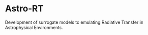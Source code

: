 # Astro-RT
Development of surrogate models to emulating Radiative Transfer in Astrophysical Environments.
